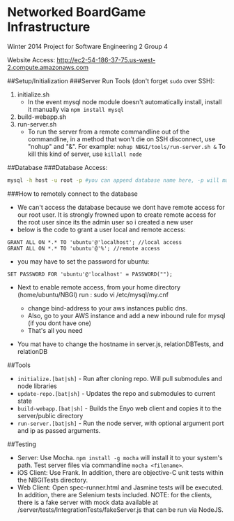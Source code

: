 Networked BoardGame Infrastructure
====

Winter 2014 Project for Software Engineering 2 Group 4

Website Access: http://ec2-54-186-37-75.us-west-2.compute.amazonaws.com

##Setup/Initialization
###Server
Run Tools (don't forget `sudo` over SSH):
 1. initialize.sh
    * In the event mysql node module doesn't automatically install, install it manually via `npm install mysql`
 2. build-webapp.sh
 3. run-server.sh
    * To run the server from a remote commandline out of the commandline, in a method that won't die on SSH disconnect, use "nohup" and "&". For example: `nohup NBGI/tools/run-server.sh &` To kill this kind of server, use `killall node`

##Database
###Database Access:

```sh
mysql -h host -u root -p #you can append database name here, -p will make it so that mysql will prompt you for a password
```

###How to remotely connect to the database
- We can't access the database because we dont have remote access
for our root user. It is strongly frowned upon to create remote access
for the root user since its the admin user so i created a new user  
- below is the code to grant a user local and remote access:

```mysql
GRANT ALL ON *.* TO 'ubuntu'@'localhost'; //local access
GRANT ALL ON *.* TO 'ubuntu'@'%'; //remote access
``` 

- you may have to set the password for ubuntu:

```mysql
SET PASSWORD FOR 'ubuntu'@'localhost' = PASSWORD("");
```

- Next to enable remote access, from your home directory (home/ubuntu/NBGI) run :
	sudo vi /etc/mysql/my.cnf
	- change bind-address to your aws instances public dns.
	- Also, go to your AWS instance and add a new inbound rule for mysql (if you
	dont have one)
	- That's all you need

- You mat have to change the hostname in server.js, relationDBTests, and relationDB

##Tools
* `initialize.[bat|sh]` - Run after cloning repo. Will pull submodules and node libraries
* `update-repo.[bat|sh]` - Updates the repo and submodules to current state
* `build-webapp.[bat|sh]` - Builds the Enyo web client and copies it to the server/public directory
* `run-server.[bat|sh]` - Run the node server, with optional argument port and ip as passed arguments.


##Testing
* Server: Use Mocha. `npm install -g mocha` will install it to your system's path. Test server files via commandline `mocha <filename>`.
* iOS Client: Use Frank. In addition, there are objective-C unit tests within the NBGITests directory.
* Web Client: Open spec-runner.html and Jasmine tests will be executed. In addition, there are Selenium tests included.
NOTE: for the clients, there is a fake server with mock data available at /server/tests/IntegrationTests/fakeServer.js that can be run via NodeJS.
